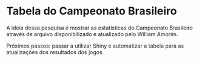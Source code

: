 # Tabela do Campeonato Brasileiro

A ideia dessa pesquisa é mostrar as estatísticas do Campeonato Brasileiro através de arquivo disponibilizado e atualizado pelo William Amorim.

Próximos passos: passar a utilizar Shiny e automatizar a tabela para as atualizações dos resultados dos jogos.
